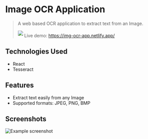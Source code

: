 # Image OCR  Application
> A web based OCR application to extract text from an Image.
> 
> 
><a href="https://img-ocr-app.netlify.app/" target="_blank"><img src="https://img.shields.io/badge/Live%20Demo-007FFF?style=for-the-badge&logo=mui&logoColor=white" style="margin-bottom: 5px;" /></a>
> Live demo: https://img-ocr-app.netlify.app/

## Technologies Used
- React
- Tesseract

## Features
- Extract text easily from any Image
- Supported formats: JPEG, PNG, BMP

## Screenshots
![Example screenshot](./img/screenshot.png)

